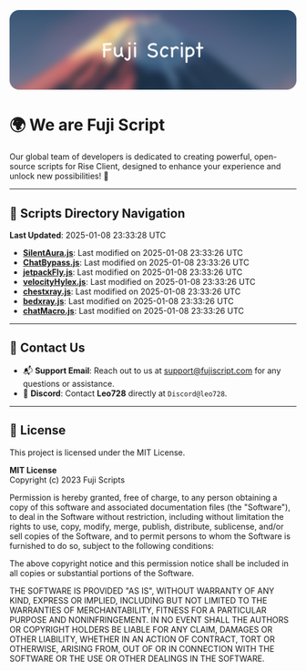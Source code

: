 ![Banner](.github/b.webp)

# 🌍 **We are Fuji Script**

Our global team of developers is dedicated to creating powerful, open-source scripts for Rise Client, designed to enhance your experience and unlock new possibilities! 🌟

---
<!-- SCRIPTS_NAVIGATION_START -->
## 📂 **Scripts Directory Navigation**

**Last Updated**: 2025-01-08 23:33:28 UTC

- **[SilentAura.js](scripts/SilentAura.js)**: Last modified on 2025-01-08 23:33:26 UTC
- **[ChatBypass.js](scripts/ChatBypass.js)**: Last modified on 2025-01-08 23:33:26 UTC
- **[jetpackFly.js](scripts/jetpackFly.js)**: Last modified on 2025-01-08 23:33:26 UTC
- **[velocityHylex.js](scripts/velocityHylex.js)**: Last modified on 2025-01-08 23:33:26 UTC
- **[chestxray.js](scripts/chestxray.js)**: Last modified on 2025-01-08 23:33:26 UTC
- **[bedxray.js](scripts/bedxray.js)**: Last modified on 2025-01-08 23:33:26 UTC
- **[chatMacro.js](scripts/chatMacro.js)**: Last modified on 2025-01-08 23:33:26 UTC

<!-- SCRIPTS_NAVIGATION_END -->

---

## 💬 **Contact Us**  
- 📬 **Support Email**: Reach out to us at [support@fujiscript.com](mailto:support@fujiscript.com) for any questions or assistance.  
- 💬 **Discord**: Contact **Leo728** directly at `Discord@leo728`.

---

## 📜 **License**

This project is licensed under the MIT License.  

**MIT License**  
Copyright (c) 2023 Fuji Scripts  

Permission is hereby granted, free of charge, to any person obtaining a copy of this software and associated documentation files (the "Software"), to deal in the Software without restriction, including without limitation the rights to use, copy, modify, merge, publish, distribute, sublicense, and/or sell copies of the Software, and to permit persons to whom the Software is furnished to do so, subject to the following conditions:  

The above copyright notice and this permission notice shall be included in all copies or substantial portions of the Software.  

THE SOFTWARE IS PROVIDED "AS IS", WITHOUT WARRANTY OF ANY KIND, EXPRESS OR IMPLIED, INCLUDING BUT NOT LIMITED TO THE WARRANTIES OF MERCHANTABILITY, FITNESS FOR A PARTICULAR PURPOSE AND NONINFRINGEMENT. IN NO EVENT SHALL THE AUTHORS OR COPYRIGHT HOLDERS BE LIABLE FOR ANY CLAIM, DAMAGES OR OTHER LIABILITY, WHETHER IN AN ACTION OF CONTRACT, TORT OR OTHERWISE, ARISING FROM, OUT OF OR IN CONNECTION WITH THE SOFTWARE OR THE USE OR OTHER DEALINGS IN THE SOFTWARE.  
